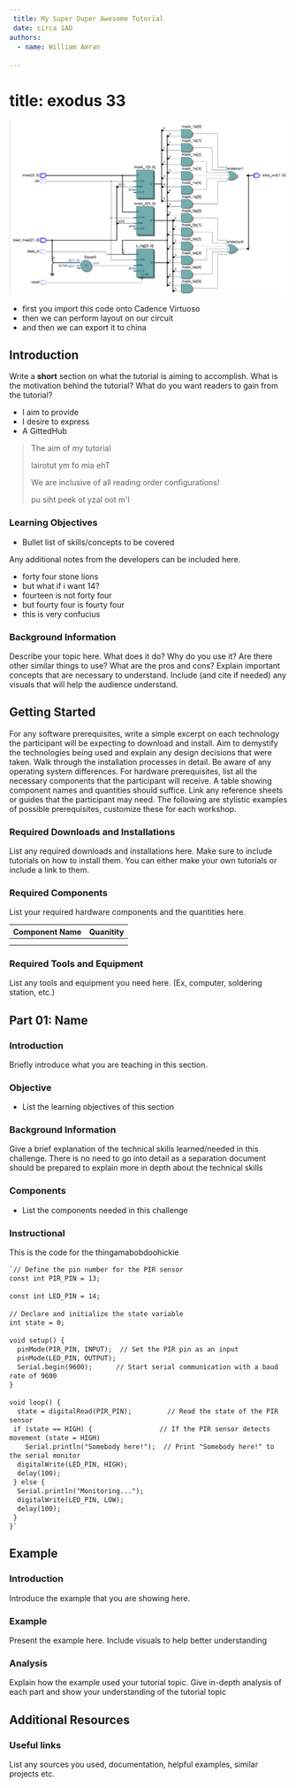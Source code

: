 ```yaml
---
 title: My Super Duper Awesome Tutorial
 date: circa 1AD
authors:
  - name: William Amran

---
```


# title: exodus 33

![I forgot I had this!](./randomPicture.png)

- first you import this code onto Cadence Virtuoso 
- then we can perform layout on our circuit
- and then we can export it to china

## Introduction

Write a __short__ section on what the tutorial is aiming to accomplish.
What is the motivation behind the tutorial?
What do you want readers to gain from the tutorial?

- I aim to provide
- I desire to express
- A GittedHub

> The aim of my tutorial 
>
> lairotut ym fo mia ehT 
>
> We are inclusive of all reading order configurations!
>
> pu siht peek ot yzal oot m'I

### Learning Objectives

- Bullet list of skills/concepts to be covered

Any additional notes from the developers can be included here.

- forty four stone lions
- but what if i want 14?
- fourteen is not forty four
- but fourty four is fourty four 
- this is very confucius 

### Background Information

Describe your topic here. What does it do? Why do you use it?
Are there other similar things to use? What are the pros and cons?
Explain important concepts that are necessary to understand.
Include (and cite if needed) any visuals that will help the audience understand.

## Getting Started

For any software prerequisites, write a simple excerpt on each
technology the participant will be expecting to download and install.
Aim to demystify the technologies being used and explain any design
decisions that were taken. Walk through the installation processes
in detail. Be aware of any operating system differences.
For hardware prerequisites, list all the necessary components that
the participant will receive. A table showing component names and
quantities should suffice. Link any reference sheets or guides that
the participant may need.
The following are stylistic examples of possible prerequisites,
customize these for each workshop.

### Required Downloads and Installations

List any required downloads and installations here.
Make sure to include tutorials on how to install them.
You can either make your own tutorials or include a link to them.

### Required Components

List your required hardware components and the quantities here.

| Component Name | Quanitity |
| -------------- | --------- |
|                |           |
|                |           |

### Required Tools and Equipment

List any tools and equipment you need here.
(Ex, computer, soldering station, etc.)

## Part 01: Name

### Introduction

Briefly introduce what  you are teaching in this section.

### Objective

- List the learning objectives of this section

### Background Information

Give a brief explanation of the technical skills learned/needed
in this challenge. There is no need to go into detail as a
separation document should be prepared to explain more in depth
about the technical skills

### Components

- List the components needed in this challenge

### Instructional

This is the code for the thingamabobdoohickie

    `// Define the pin number for the PIR sensor
    const int PIR_PIN = 13;

    const int LED_PIN = 14;

    // Declare and initialize the state variable
    int state = 0;

    void setup() {
      pinMode(PIR_PIN, INPUT);  // Set the PIR pin as an input
      pinMode(LED_PIN, OUTPUT);
      Serial.begin(9600);      // Start serial communication with a baud rate of 9600
    }

    void loop() {
      state = digitalRead(PIR_PIN);         // Read the state of the PIR sensor
     if (state == HIGH) {                 // If the PIR sensor detects movement (state = HIGH)
        Serial.println("Somebody here!");  // Print "Somebody here!" to the serial monitor
      digitalWrite(LED_PIN, HIGH);
      delay(100);
     } else {
      Serial.println("Monitoring...");
      digitalWrite(LED_PIN, LOW);
      delay(100);
     }  
    }`



## Example

### Introduction

Introduce the example that you are showing here.

### Example

Present the example here. Include visuals to help better understanding

### Analysis

Explain how the example used your tutorial topic. Give in-depth analysis of each part and show your understanding of the tutorial topic

## Additional Resources

### Useful links

List any sources you used, documentation, helpful examples, similar projects etc.
